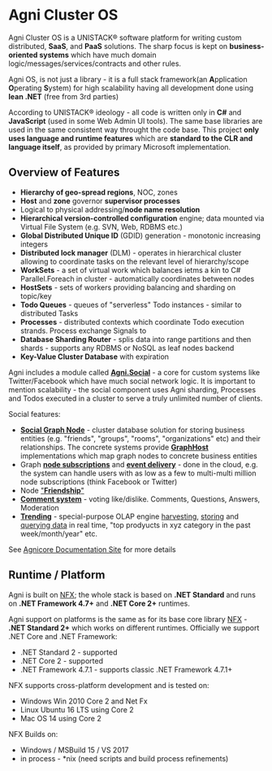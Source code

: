 # Agni Cluster OS

Agni Cluster OS is a UNISTACK&reg; software platform for writing custom distributed, **SaaS**, and **PaaS** solutions. The sharp focus is kept on **business-oriented systems** which have much domain logic/messages/services/contracts and other rules.

Agni OS, is not just a library - it is a full stack framework(an **A**pplication **O**perating **S**ystem) for high scalability having all development done using **lean .NET** (free from 3rd parties)

According to UNISTACK&reg; ideology - all code is written only in **C#** and **JavaScript** (used in some Web Admin UI tools). The same base libraries are used in the same consistent way throught the code base. This project **only uses language and runtime features** which are **standard to the CLR and language itself**, as provided by primary Microsoft implementation.

## Overview of Features

* **Hierarchy of geo-spread regions**, NOC, zones
* **Host** and **zone** governor **supervisor processes**
* Logical to physical addressing/**node name resolution**
* **Hierarchical version-controlled configuration** engine; data mounted via Virtual File System (e.g. SVN, Web, RDBMS etc.)
* **Global Distributed Unique ID** (GDID) generation - monotonic increasing integers
* **Distributed lock manager** (DLM) - operates in hierarchical cluster allowing to coordinate tasks on the relevant level of hierarchy/scope
* **WorkSets** - a set of virtual work which balances ietms a kin to C# Parallel.Foreach in cluster - automatically coordinates between nodes
* **HostSets** - sets of workers providing balancing and sharding on topic/key
* **Todo Queues** - queues of "serverless" Todo instances - similar to distributed Tasks
* **Processes** - distributed contexts which coordinate Todo execution strands. Process exchange Signals to 
* **Database Sharding Router** - splis data into range partitions and then shards - supports any RDBMS or NoSQL as leaf nodes backend
* **Key-Value Cluster Database** with expiration

Agni includes a module called [**Agni.Social**](agnicore/agni/tree/master/src/Agni.Social) - a core for custom systems like Twitter/Facebook which have much social network logic. It is important to mention  scalability - the social component uses Agni sharding, Processes and Todos executed in a cluster to serve a truly unlimited number of clients.

Social features:

* [**Social Graph Node**](/agnicore/agni/tree/master/src/Agni.Social/Graph) - cluster database solution for storing business entities (e.g. "friends", "groups", "rooms", "organizations" etc) and their relationships. The concrete systems provide [**GraphHost**](agnicore/agni/blob/master/src/Agni.Social/Graph/Server/GraphHost.cs) implementations which map graph nodes to concrete business entities
* Graph [**node subscriptions**](agnicore/agni/blob/master/src/Agni.Social/Graph/IGraphEventSystem.cs) and [**event delivery**](agnicore/agni/blob/master/src/Agni.Social/Graph/Server/GraphHost.cs#L33) - done in the cloud, e.g. the system can handle users with as low as a few to multi-multi million node subscriptions (think Facebook or Twitter)
* Node ["**Friendship**"](/agnicore/agni/blob/master/src/Agni.Social/Graph/IGraphFriendSystem.cs)
* [**Comment system**](/agnicore/agni/blob/master/src/Agni.Social/Graph/IGraphCommentSystem.cs) - voting like/dislike. Comments, Questions, Answers, Moderation
* [**Trending**](/agnicore/agni/tree/master/src/Agni.Social/Trending) - special-purpose OLAP engine [harvesting](/agnicore/agni/blob/master/src/Agni.Social/Trending/SocialTrendingGauge.cs), [storing](/agnicore/agni/blob/master/src/Agni.Social/Trending/ITrendingSystem.cs#L27) and [querying data](/agnicore/agni/blob/master/src/Agni.Social/Trending/ITrendingSystem.cs#L39) in real time, "top prodyucts in xyz category in the past week/month/year" etc.



See [Agnicore Documentation Site](http://agnicore.com/products/agnios/book/introduction.htm) for more details

## Runtime / Platform

Agni is built on [NFX](https://github.com/agnicore/nfx); the whole stack is based on **.NET Standard** and runs on **.NET Framework 4.7+** and **.NET Core 2+** runtimes.

Agni support on platforms is the same as for its base core library [NFX](https://github.com/agnicore/nfx) - **.NET Standard 2+** which works on different runtimes. Officially we support .NET Core and .NET Framework:

* .NET Standard 2 - supported
* .NET Core 2 - supported
* .NET Framework 4.7.1 - supports classic .NET Framework 4.7.1+

NFX supports cross-platform development and is tested on:

* Windows Win 2010 Core 2 and Net Fx
* Linux Ubuntu 16 LTS using Core 2
* Mac OS 14 using Core 2

NFX Builds on:

* Windows / MSBuild 15 / VS 2017
* in process - *nix (need scripts and build process refinements)







